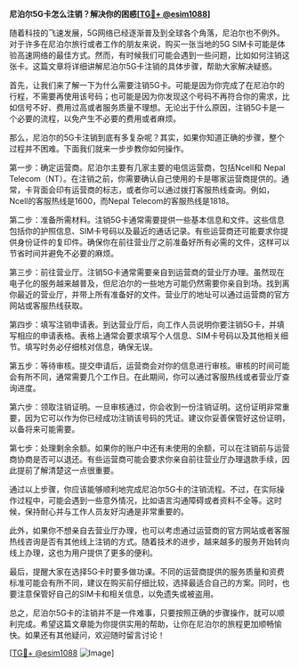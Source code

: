 **尼泊尔5G卡怎么注销？解决你的困惑[[TG💪+ @esim1088](https://t.me/s/esim1088)]**

随着科技的飞速发展，5G网络已经逐渐普及到全球各个角落，尼泊尔也不例外。对于许多在尼泊尔旅行或者工作的朋友来说，购买一张当地的5G SIM卡可能是体验高速网络的最佳方式。然而，有时候我们可能会遇到一些问题，比如如何注销这张卡。这篇文章将详细讲解尼泊尔5G卡注销的具体步骤，帮助大家解决疑惑。

首先，让我们来了解一下为什么需要注销5G卡。可能是因为你完成了在尼泊尔的行程，不需要再使用该号码；也可能是因为你发现这个号码不再符合你的需求，比如信号不好、费用过高或者服务质量不理想。无论出于什么原因，注销5G卡是一个必要的流程，以免产生不必要的费用或者麻烦。

那么，尼泊尔的5G卡注销到底有多复杂呢？其实，如果你知道正确的步骤，整个过程并不困难。下面我们就来一步步教你如何操作。

第一步：确定运营商。尼泊尔主要有几家主要的电信运营商，包括Ncell和 Nepal Telecom（NT）。在注销之前，你需要确认自己使用的卡是哪家运营商提供的。通常，卡背面会印有运营商的标志，或者你可以通过拨打客服热线查询。例如，Ncell的客服热线是1600，而Nepal Telecom的客服热线是1818。

第二步：准备所需材料。注销5G卡通常需要提供一些基本信息和文件。这些信息包括你的护照信息、SIM卡号码以及最近的通话记录。有些运营商还可能要求你提供身份证件的复印件。确保你在前往营业厅之前准备好所有必需的文件，这样可以节省时间并避免不必要的麻烦。

第三步：前往营业厅。注销5G卡通常需要亲自到运营商的营业厅办理。虽然现在电子化的服务越来越普及，但尼泊尔的一些地方可能仍然需要你亲自到场。找到离你最近的营业厅，并带上所有准备好的文件。营业厅的地址可以通过运营商的官方网站或客服热线获取。

第四步：填写注销申请表。到达营业厅后，向工作人员说明你要注销5G卡，并填写相应的申请表格。表格上通常会要求填写个人信息、SIM卡号码以及其他相关细节。填写时务必仔细核对信息，确保无误。

第五步：等待审核。提交申请后，运营商会对你的信息进行审核。审核的时间可能会有所不同，通常需要几个工作日。在此期间，你可以通过客服热线或者营业厅查询进度。

第六步：领取注销证明。一旦审核通过，你会收到一份注销证明。这份证明非常重要，因为它可以作为你已经成功注销该号码的凭证。建议你妥善保管好这份证明，以备将来可能需要。

第七步：处理剩余余额。如果你的账户中还有未使用的余额，可以在注销前与运营商协商是否可以退还。有些运营商可能会要求你亲自前往营业厅办理退款手续，因此提前了解清楚这一点很重要。

通过以上步骤，你应该能够顺利地完成尼泊尔5G卡的注销流程。不过，在实际操作过程中，可能会遇到一些意外情况，比如语言沟通障碍或者资料不全等。这时候，保持耐心并与工作人员友好沟通是非常重要的。

此外，如果你不想亲自去营业厅办理，也可以考虑通过运营商的官方网站或者客服热线咨询是否有其他线上注销的方式。随着技术的进步，越来越多的服务开始转向线上办理，这也为用户提供了更多的便利。

最后，提醒大家在选择5G卡时要多做功课。不同的运营商提供的服务质量和资费标准可能会有所不同，建议在购买前仔细比较，选择最适合自己的方案。同时，也要注意保管好自己的SIM卡和相关信息，以免遗失或被盗用。

总之，尼泊尔5G卡的注销并不是一件难事，只要按照正确的步骤操作，就可以顺利完成。希望这篇文章能为你提供实用的帮助，让你在尼泊尔的旅程更加顺畅愉快。如果还有其他疑问，欢迎随时留言讨论！

[[TG💪+ @esim1088](https://t.me/s/esim1088) ![Image](https://i.postimg.cc/4NQfJmqS/Snipaste-2025-05-13-00-14-12.png)]